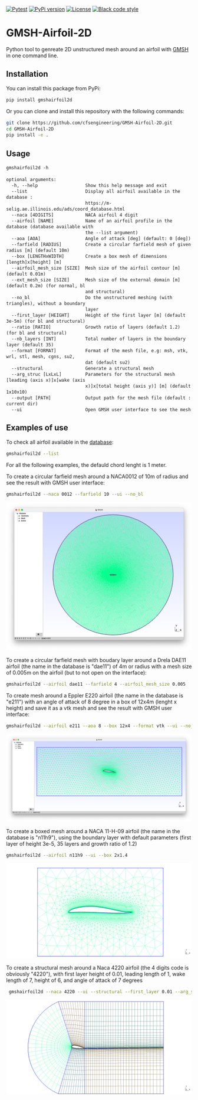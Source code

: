 [![Pytest](https://github.com/cfsengineering/GMSH-Airfoil-2D/actions/workflows/pytest.yml/badge.svg?branch=main)](https://github.com/cfsengineering/GMSH-Airfoil-2D/actions/workflows/pytest.yml)
[![PyPi version](https://img.shields.io/pypi/v/gmshairfoil2d.svg)](https://pypi.python.org/pypi/gmshairfoil2d)
[![License](https://img.shields.io/badge/license-Apache%202-blue.svg)](https://github.com/cfsengineering/GMSH-Airfoil-2D/blob/main/LICENSE)
[![Black code style](https://img.shields.io/badge/code%20style-black-000000.svg)](https://github.com/psf/black)

# GMSH-Airfoil-2D

Python tool to genreate 2D unstructured mesh around an airfoil with [GMSH](https://gmsh.info/) in one command line.

## Installation

You can install this package from PyPi:

```bash
pip install gmshairfoil2d
```

Or you can clone and install this repository with the following commands:

```bash
git clone https://github.com/cfsengineering/GMSH-Airfoil-2D.git
cd GMSH-Airfoil-2D
pip install -e .
```

## Usage

```text
gmshairfoil2d -h                                    

optional arguments:
  -h, --help                  Show this help message and exit
  --list                      Display all airfoil available in the database :
                              https://m-selig.ae.illinois.edu/ads/coord_database.html
  --naca [4DIGITS]            NACA airfoil 4 digit
  --airfoil [NAME]            Name of an airfoil profile in the database (database available with
                              the --list argument)
  --aoa [AOA]                 Angle of attack [deg] (default: 0 [deg])
  --farfield [RADIUS]         Create a circular farfield mesh of given radius [m] (default 10m)
  --box [LENGTHxWIDTH]        Create a box mesh of dimensions [length]x[height] [m]
  --airfoil_mesh_size [SIZE]  Mesh size of the airfoil contour [m] (default 0.01m)
  --ext_mesh_size [SIZE]      Mesh size of the external domain [m] (default 0.2m) (for normal, bl
                              and structural)
  --no_bl                     Do the unstructured meshing (with triangles), without a boundary
                              layer
  --first_layer [HEIGHT]      Height of the first layer [m] (default 3e-5m) (for bl and structural)
  --ratio [RATIO]             Growth ratio of layers (default 1.2) (for bl and structural)
  --nb_layers [INT]           Total number of layers in the boundary layer (default 35)
  --format [FORMAT]           Format of the mesh file, e.g: msh, vtk, wrl, stl, mesh, cgns, su2,
                              dat (default su2)
  --structural                Generate a structural mesh
  --arg_struc [LxLxL]         Parameters for the structural mesh [leading (axis x)]x[wake (axis
                              x)]x[total height (axis y)] [m] (default 1x10x10)
  --output [PATH]             Output path for the mesh file (default : current dir)
  --ui                        Open GMSH user interface to see the mesh

```

## Examples of use

To check all airfoil available in the [database](https://m-selig.ae.illinois.edu/ads/coord_database.html):

```bash
gmshairfoil2d --list
```

For all the following examples, the defauld chord lenght is 1 meter.

To create a circular farfield mesh around a NACA0012 of 10m of radius and see the result with GMSH user interface:

```bash
gmshairfoil2d --naca 0012 --farfield 10 --ui --no_bl
```

![GMSH user interface with the 2D mesh](images/example_mesh.png)

To create a circular farfield mesh with boudary layer around a Drela DAE11 airfoil (the name in the database is "dae11") of 4m or radius with a mesh size of 0.005m on the airfoil (but to not open on the interface):

```bash
gmshairfoil2d --airfoil dae11 --farfield 4 --airfoil_mesh_size 0.005
```

To create mesh around a Eppler E220 airfoil (the name in the database is "e211") with an angle of attack of 8 degree in a box of 12x4m (lenght x height) and save it as a vtk mesh and see the result with GMSH user interface:

```bash
gmshairfoil2d --airfoil e211 --aoa 8 --box 12x4 --format vtk --ui --no_bl
```

![GMSH user interface with the 2D mesh, rectangular box](images/example_mesh_box.png)



To create a boxed mesh around a NACA 11-H-09 airfoil (the name in the database is "n11h9"), using the boundary layer with default parameters (first layer of height 3e-5, 35 layers and growth ratio of 1.2)

```bash
gmshairfoil2d --airfoil n11h9 --ui --box 2x1.4
```

![GMSH result with 2D mesh with boundary layer, rectangular box](images/example_n11h9_bl.png)


To create a structural mesh around a Naca 4220 airfoil (the 4 digits code is obviously "4220"), with first layer height of 0.01, leading length of 1, wake length of 7, height of 6, and angle of attack of 7 degrees

```bash
 gmshairfoil2d --naca 4220 --ui --structural --first_layer 0.01 --arg_struc 1x6x7 --aoa 7
```

![GMSH result with 2D structural mesh](images/example_structural_naca4220.png)
